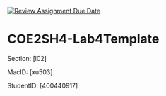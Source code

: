 [![Review Assignment Due Date](https://classroom.github.com/assets/deadline-readme-button-24ddc0f5d75046c5622901739e7c5dd533143b0c8e959d652212380cedb1ea36.svg)](https://classroom.github.com/a/cpsktVzX)
# COE2SH4-Lab4Template

Section: [l02]

MacID: [xu503]

StudentID: [400440917]